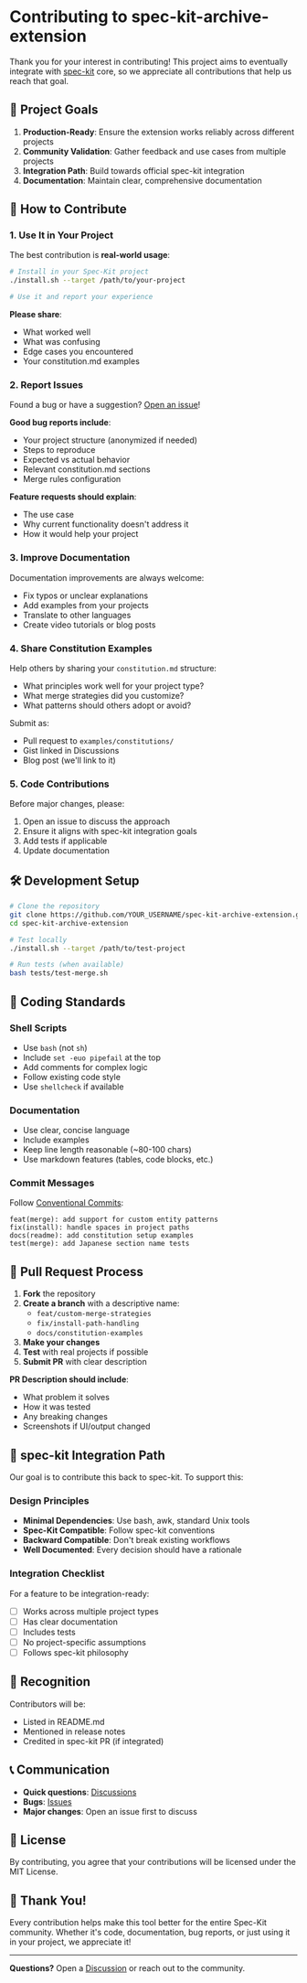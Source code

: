 # Contributing to spec-kit-archive-extension

Thank you for your interest in contributing! This project aims to eventually integrate with [spec-kit](https://github.com/context7-labs/spec-kit) core, so we appreciate all contributions that help us reach that goal.

## 🎯 Project Goals

1. **Production-Ready**: Ensure the extension works reliably across different projects
2. **Community Validation**: Gather feedback and use cases from multiple projects
3. **Integration Path**: Build towards official spec-kit integration
4. **Documentation**: Maintain clear, comprehensive documentation

## 🚀 How to Contribute

### 1. Use It in Your Project

The best contribution is **real-world usage**:

```bash
# Install in your Spec-Kit project
./install.sh --target /path/to/your-project

# Use it and report your experience
```

**Please share**:
- What worked well
- What was confusing
- Edge cases you encountered
- Your constitution.md examples

### 2. Report Issues

Found a bug or have a suggestion? [Open an issue](https://github.com/YOUR_USERNAME/spec-kit-archive-extension/issues)!

**Good bug reports include**:
- Your project structure (anonymized if needed)
- Steps to reproduce
- Expected vs actual behavior
- Relevant constitution.md sections
- Merge rules configuration

**Feature requests should explain**:
- The use case
- Why current functionality doesn't address it
- How it would help your project

### 3. Improve Documentation

Documentation improvements are always welcome:

- Fix typos or unclear explanations
- Add examples from your projects
- Translate to other languages
- Create video tutorials or blog posts

### 4. Share Constitution Examples

Help others by sharing your `constitution.md` structure:

- What principles work well for your project type?
- What merge strategies did you customize?
- What patterns should others adopt or avoid?

Submit as:
- Pull request to `examples/constitutions/`
- Gist linked in Discussions
- Blog post (we'll link to it)

### 5. Code Contributions

Before major changes, please:
1. Open an issue to discuss the approach
2. Ensure it aligns with spec-kit integration goals
3. Add tests if applicable
4. Update documentation

## 🛠 Development Setup

```bash
# Clone the repository
git clone https://github.com/YOUR_USERNAME/spec-kit-archive-extension.git
cd spec-kit-archive-extension

# Test locally
./install.sh --target /path/to/test-project

# Run tests (when available)
bash tests/test-merge.sh
```

## 📝 Coding Standards

### Shell Scripts

- Use `bash` (not `sh`)
- Include `set -euo pipefail` at the top
- Add comments for complex logic
- Follow existing code style
- Use `shellcheck` if available

### Documentation

- Use clear, concise language
- Include examples
- Keep line length reasonable (~80-100 chars)
- Use markdown features (tables, code blocks, etc.)

### Commit Messages

Follow [Conventional Commits](https://www.conventionalcommits.org/):

```
feat(merge): add support for custom entity patterns
fix(install): handle spaces in project paths
docs(readme): add constitution setup examples
test(merge): add Japanese section name tests
```

## 🔄 Pull Request Process

1. **Fork** the repository
2. **Create a branch** with a descriptive name:
   - `feat/custom-merge-strategies`
   - `fix/install-path-handling`
   - `docs/constitution-examples`
3. **Make your changes**
4. **Test** with real projects if possible
5. **Submit PR** with clear description

**PR Description should include**:
- What problem it solves
- How it was tested
- Any breaking changes
- Screenshots if UI/output changed

## 🎯 spec-kit Integration Path

Our goal is to contribute this back to spec-kit. To support this:

### Design Principles

- **Minimal Dependencies**: Use bash, awk, standard Unix tools
- **Spec-Kit Compatible**: Follow spec-kit conventions
- **Backward Compatible**: Don't break existing workflows
- **Well Documented**: Every decision should have a rationale

### Integration Checklist

For a feature to be integration-ready:
- [ ] Works across multiple project types
- [ ] Has clear documentation
- [ ] Includes tests
- [ ] No project-specific assumptions
- [ ] Follows spec-kit philosophy

## 🌟 Recognition

Contributors will be:
- Listed in README.md
- Mentioned in release notes
- Credited in spec-kit PR (if integrated)

## 📞 Communication

- **Quick questions**: [Discussions](https://github.com/YOUR_USERNAME/spec-kit-archive-extension/discussions)
- **Bugs**: [Issues](https://github.com/YOUR_USERNAME/spec-kit-archive-extension/issues)
- **Major changes**: Open an issue first to discuss

## 📜 License

By contributing, you agree that your contributions will be licensed under the MIT License.

## 🙏 Thank You!

Every contribution helps make this tool better for the entire Spec-Kit community. Whether it's code, documentation, bug reports, or just using it in your project, we appreciate it!

---

**Questions?** Open a [Discussion](https://github.com/YOUR_USERNAME/spec-kit-archive-extension/discussions) or reach out to the community.

